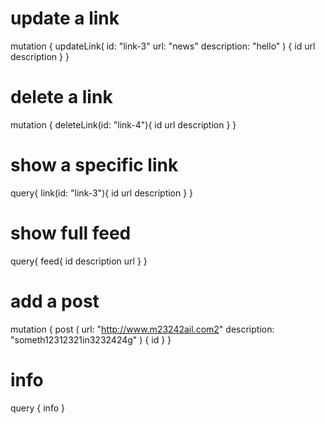 # update a link
mutation {
  updateLink(
    id: "link-3"
    url: "news"
    description: "hello"
  ) {
    id
    url
  	description
  }
}

# delete a link
mutation {
  deleteLink(id: "link-4"){
    id
    url
    description
  }
}

# show a specific link
query{
  link(id: "link-3"){
    id
    url
    description
  }
}

# show full feed
query{
  feed{
    id
    description
    url
  }
}

# add a post
mutation {
  post (
    url: "http://www.m23242ail.com2"
    description: "someth12312321in3232424g"
  ) {
    id
  }
}

# info
query {
  info
}
